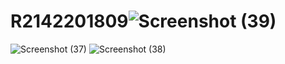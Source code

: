 # R2142201809![Screenshot (39)](https://github.com/ishank1212/R2142201809/assets/73271919/b6fd1af3-18a1-4ec9-aeed-a81f398c1b2a)
![Screenshot (37)](https://github.com/ishank1212/R2142201809/assets/73271919/ca459661-3fb0-421b-b8f8-715b4c6d25af)
![Screenshot (38)](https://github.com/ishank1212/R2142201809/assets/73271919/9146eca3-33c8-4d27-a9b3-5128e8902dd1)
